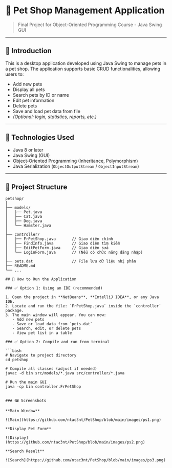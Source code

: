 # 🐾 Pet Shop Management Application

> Final Project for Object-Oriented Programming Course - Java Swing GUI

---

## 📌 Introduction

This is a desktop application developed using Java Swing to manage pets in a pet shop. The application supports basic CRUD functionalities, allowing users to:

- Add new pets
- Display all pets
- Search pets by ID or name
- Edit pet information
- Delete pets
- Save and load pet data from file
- *(Optional: login, statistics, reports, etc.)*

---

## 🧰 Technologies Used

- Java 8 or later
- Java Swing (GUI)
- Object-Oriented Programming (Inheritance, Polymorphism)
- Java Serialization (`ObjectOutputStream` / `ObjectInputStream`)

---

## 📁 Project Structure



```plaintext
petshop/
│
├── models/
│   ├── Pet.java
│   ├── Cat.java
│   ├── Dog.java
│   └── Hamster.java
│
├── controller/
│   ├── FrPetShop.java       // Giao diện chính
│   ├── FindInfo.java        // Giao diện tìm kiếm
│   ├── EditPetForm.java     // Giao diện sửa
│   └── LoginForm.java       // (Nếu có chức năng đăng nhập)
│
├── pets.dat                 // File lưu dữ liệu nhị phân
├── README.md
└── ...

## 🚀 How to Run the Application

### ✅ Option 1: Using an IDE (recommended)

1. Open the project in **NetBeans**, **IntelliJ IDEA**, or any Java IDE.
2. Locate and run the file: `FrPetShop.java` inside the `controller` package.
3. The main window will appear. You can now:
   - Add new pets
   - Save or load data from `pets.dat`
   - Search, edit, or delete pets
   - View pet list in a table

### ✅ Option 2: Compile and run from terminal

```bash
# Navigate to project directory
cd petshop

# Compile all classes (adjust if needed)
javac -d bin src/models/*.java src/controller/*.java

# Run the main GUI
java -cp bin controller.FrPetShop


### 🖼️ Screenshots

**Main Window**

![Main](https://github.com/ntac3nt/PetShop/blob/main/images/ps1.png)

**Display Pet Form**

![Display](https://github.com/ntac3nt/PetShop/blob/main/images/ps2.png)

**Search Result**

![Search](https://github.com/ntac3nt/PetShop/blob/main/images/ps3.png)